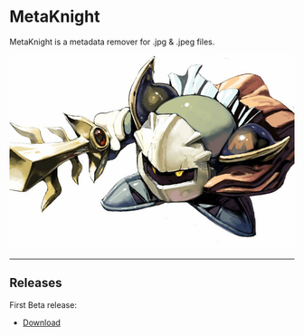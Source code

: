 # MetaKnight

MetaKnight is a metadata remover for .jpg & .jpeg files.

![](https://raw.githubusercontent.com/Neko250/MetaKnight/gh-pages/metaknight.jpg)

---

## Releases

First Beta release:  
- [Download](https://github.com/Neko250/MetaKnight/releases/tag/0.1)
